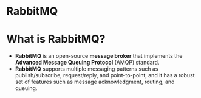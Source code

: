 # RabbitMQ

# What is RabbitMQ?

- **RabbitMQ** is an open-source **message broker** that implements the **Advanced Message Queuing Protocol** (AMQP) standard.
- **RabbitMQ** supports multiple messaging patterns such as publish/subscribe, request/reply, and point-to-point, and it has a robust set of features such as message acknowledgment, routing, and queuing.
